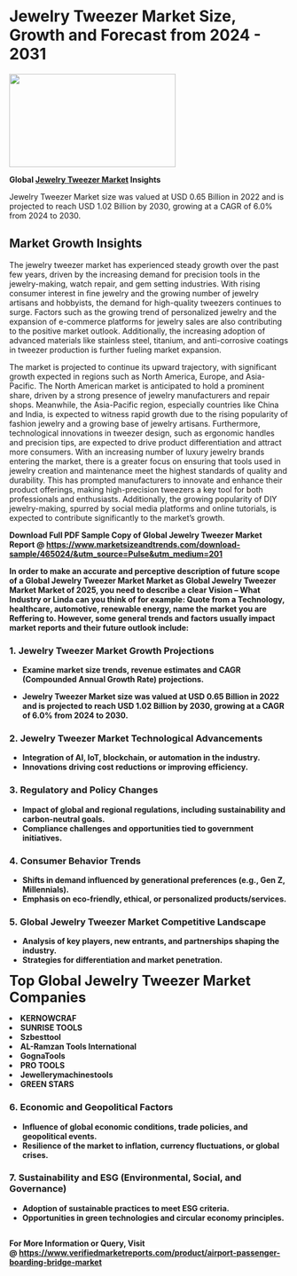<H1>Jewelry Tweezer Market Size, Growth and Forecast from 2024 - 2031</H1><img class="aligncenter size-medium wp-image-584254" src="https://thirdeyenews.in/wp-content/uploads/2024/09/Global-Market-Research-300x168.jpeg" alt="" width="300" height="168" /><p><strong>Global&nbsp;<a href="https://www.marketsizeandtrends.com/download-sample/465024/&amp;utm_source=Pulse&amp;utm_medium=201">Jewelry Tweezer Market</a> Insights</strong></p><p>Jewelry Tweezer Market size was valued at USD 0.65 Billion in 2022 and is projected to reach USD 1.02 Billion by 2030, growing at a CAGR of 6.0% from 2024 to 2030.</p><p><h2>Market Growth Insights</h2><p>The jewelry tweezer market has experienced steady growth over the past few years, driven by the increasing demand for precision tools in the jewelry-making, watch repair, and gem setting industries. With rising consumer interest in fine jewelry and the growing number of jewelry artisans and hobbyists, the demand for high-quality tweezers continues to surge. Factors such as the growing trend of personalized jewelry and the expansion of e-commerce platforms for jewelry sales are also contributing to the positive market outlook. Additionally, the increasing adoption of advanced materials like stainless steel, titanium, and anti-corrosive coatings in tweezer production is further fueling market expansion.</p><p><strong></strong></p><p>The market is projected to continue its upward trajectory, with significant growth expected in regions such as North America, Europe, and Asia-Pacific. The North American market is anticipated to hold a prominent share, driven by a strong presence of jewelry manufacturers and repair shops. Meanwhile, the Asia-Pacific region, especially countries like China and India, is expected to witness rapid growth due to the rising popularity of fashion jewelry and a growing base of jewelry artisans. Furthermore, technological innovations in tweezer design, such as ergonomic handles and precision tips, are expected to drive product differentiation and attract more consumers. With an increasing number of luxury jewelry brands entering the market, there is a greater focus on ensuring that tools used in jewelry creation and maintenance meet the highest standards of quality and durability. This has prompted manufacturers to innovate and enhance their product offerings, making high-precision tweezers a key tool for both professionals and enthusiasts. Additionally, the growing popularity of DIY jewelry-making, spurred by social media platforms and online tutorials, is expected to contribute significantly to the market’s growth.<p><strong></p><p><span class=""><strong>Download Full PDF Sample Copy of Global Jewelry Tweezer Market Report</strong> @ <a href="https://www.marketsizeandtrends.com/download-sample/465024/&amp;utm_source=Pulse&amp;utm_medium=201" target="_blank">https://www.marketsizeandtrends.com/download-sample/465024/&amp;utm_source=Pulse&amp;utm_medium=201</a></span></p><p>In order to make an accurate and perceptive description of future scope of a Global&nbsp;Jewelry Tweezer Market Market as Global&nbsp;Jewelry Tweezer Market Market of 2025, you need to describe a clear Vision &ndash; What Industry or Linda can you think of for example: Quote from a Technology, healthcare, automotive, renewable energy, name the market you are Reffering to. However, some general trends and factors usually impact market reports and their future outlook include:</p><h3>1.&nbsp;<strong>Jewelry Tweezer Market Growth Projections</strong></h3><ul><li>Examine market size trends, revenue estimates and CAGR (Compounded Annual Growth Rate) projections.</li><li><p>Jewelry Tweezer Market size was valued at USD 0.65 Billion in 2022 and is projected to reach USD 1.02 Billion by 2030, growing at a CAGR of 6.0% from 2024 to 2030.</p></li></ul><h3>2.&nbsp;<strong>Jewelry Tweezer Market Technological Advancements</strong></h3><ul><li>Integration of AI, IoT, blockchain, or automation in the industry.</li><li>Innovations driving cost reductions or improving efficiency.</li></ul><h3>3.&nbsp;<strong>Regulatory and Policy Changes</strong></h3><ul><li>Impact of global and regional regulations, including sustainability and carbon-neutral goals.</li><li>Compliance challenges and opportunities tied to government initiatives.</li></ul><h3>4.&nbsp;<strong>Consumer Behavior Trends</strong></h3><ul><li>Shifts in demand influenced by generational preferences (e.g., Gen Z, Millennials).</li><li>Emphasis on eco-friendly, ethical, or personalized products/services.</li></ul><h3>5.&nbsp;<strong>Global Jewelry Tweezer Market Competitive Landscape</strong></h3><ul><li>Analysis of key players, new entrants, and partnerships shaping the industry.</li><li>Strategies for differentiation and market penetration.</li></ul><p data-pm-slice="1 1 []"><span style="color: inherit; font-family: inherit; font-size: 25px;">Top Global Jewelry Tweezer Market Companies</span></p><div class="" data-test-id=""><p><li>KERNOWCRAF</li><li> SUNRISE TOOLS</li><li> Szbesttool</li><li> AL-Ramzan Tools International</li><li> GognaTools</li><li> PRO TOOLS</li><li> Jewellerymachinestools</li><li> GREEN STARS</li></p></div><h3>6.&nbsp;<strong>Economic and Geopolitical Factors</strong></h3><ul><li>Influence of global economic conditions, trade policies, and geopolitical events.</li><li>Resilience of the market to inflation, currency fluctuations, or global crises.</li></ul><h3>7.&nbsp;<strong>Sustainability and ESG (Environmental, Social, and Governance)</strong></h3><ul><li>Adoption of sustainable practices to meet ESG criteria.</li><li>Opportunities in green technologies and circular economy principles.</li></ul><h2><strong style="font-size: 14px;">For More Information or Query, Visit @&nbsp;</strong><a style="background-color: #ffffff; font-size: 14px;" href="https://www.marketsizeandtrends.com/report/jewelry-tweezer-market/" target="_blank">https://www.verifiedmarketreports.com/product/airport-passenger-boarding-bridge-market</a></h2>